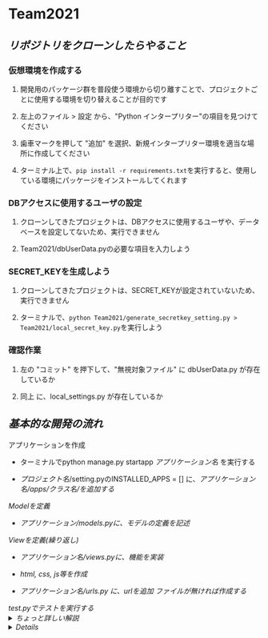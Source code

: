 # **Team2021**

## *リポジトリをクローンしたらやること*

### 仮想環境を作成する

  1. 開発用のパッケージ群を普段使う環境から切り離すことで、プロジェクトごとに使用する環境を切り替えることが目的です
  
  1. 左上のファイル > 設定 から、"Python インタープリター"の項目を見つけてください
  
  1. 歯車マークを押して "追加" を選択、新規インタープリター環境を適当な場所に作成してください
  
  1. ターミナル上で、```pip install -r requirements.txt```を実行すると、使用している環境にパッケージをインストールしてくれます
 
### DBアクセスに使用するユーザの設定

  1. クローンしてきたプロジェクトは、DBアクセスに使用するユーザや、データベースを設定してないため、実行できません
  
  1. Team2021/dbUserData.pyの必要な項目を入力しよう
  
### SECRET_KEYを生成しよう

  1. クローンしてきたプロジェクトは、SECRET_KEYが設定されていないため、実行できません
  
  1. ターミナルで、```python Team2021/generate_secretkey_setting.py > Team2021/local_secret_key.py```を実行しよう
  
### 確認作業 

  1. 左の "コミット" を押下して、"無視対象ファイル" に dbUserData.py が存在しているか
  
  1. 同上 に、local_settings.py が存在しているか

## *基本的な開発の流れ*


<dt> アプリケーションを作成

  - ターミナルでpython manage.py startapp <em>アプリケーション名</em> を実行する
  
  - <em>プロジェクト名</em>/setting.pyのINSTALLED_APPS = [] に、<em>アプリケーション名/apps/クラス名/を追加する

<dt> Modelを定義

  - アプリケーション/models.pyに、モデルの定義を記述

<dt> Viewを定義(繰り返し)

  - アプリケーション名/views.pyに、機能を実装
  
  - html, css, js等を作成
  
  - アプリケーション名/urls.py に、urlを追加 ファイルが無ければ作成する

<dt> test.pyでテストを実行する

  
  
<details>
  <summary>ちょっと詳しい解説</summary>
  
  ```python:sampleDjango1.py
""" requirement.txtの使い方 """
# クローンしてきたリポジトリに、requirements.txtが存在することを確認する。ファイル階層も確認
# 普段使用する環境にinstall したくなければ、新規で適当な場所に環境を作る
# terminal上で、
pip install -r requirements.txt
# を実行する


"""アプリケーションを開始"""
python manage.py startapp AppName


"""models.pyに、必要なDBのモデルを作成する方法"""
# 紹介するのは、すでに存在するDBとテーブルを使用する方法です
python manage.py inspectdb
# 上記のコードを実行すると、setting.pyで宣言したDBの全てのテーブルをmodelとして定義したコードが返ってきます
# 使うテーブルが一部の場合には、
python manage.py inspectdb TableName
# とすると、指定したテーブルのmodel定義が返ってきます
# また、
python manage.py inspectdb > AppName/models.py
# で、処理結果を使用するアプリケーションのmodels.pyに持って来ることが出来ます。しかし、この処理は上書きとして行われます


"""ProjectName/urls.pyと、AppName/urls.pyの違い"""
# p/urls.pyで行われるのは、各アプリケーションへのroutingです
http://localhost:8000/admin/
# 上のurlで、p/urls.pyが判別するのは、/admin/の部分です
# 実際には、
    path('admin', include=('admin.urls')),
# の様な記述にマッチして、includeの中身にurlを送って処理を任せているのです

# a/urls.pyで行われるのは、p/urls.pyから送られてきたurlのさらなる解析です。
http://localhost:8000/admin/userdata/
http://localhost:8000/admin/userdata/1/
# 上記のurlは、admin アプリケーションへ送られてくるurlです。
  
# このurlは、
    path('userdata/', views.index, name='user'),
# にマッチします。この中で、views.indexというのは、views.pyのindex()関数を実行するということです
# flaskでいうところの
@app.route('admin/userdata'):
def index():
# と同じ働きです。
  
# しかし、上記のpathでは、二段目のurlにマッチしません(させる方法もありますが必要ないです)。なので、
    path('userdata/<int:pk>', views.index, name='userIndex'),
# も追加してあげましょう。ここで、/<int:pk>が増えています。これは、htmlでurlを記述する際、値を一緒にあげる為に記述しています
```
  
</details>

<details>

    <summary>実際に使用するであろうコード</summary>
  
  ### commonアプリケーションのmodels.pyの継承
  
   - 継承先のアプリケーションに移動します。
  
   - views.pyの先頭に、
    from common.models import *
   - を記述します。こうすると、models.pyの中のモデルを定義しているクラスを全てimportできます。
  
   - なので、もしmodels.pyに何か記述しているなら、中身を全て削除して問題ありません。
   
  ### 別のhtmlファイルを継承する方法
  
  - your_application/templatesに移動します。
  
  - your_application/templates/your_application/your_template_file.htmlとなるようにファイル、ディレクトリを作成します。
  
  - your_template_file.htmlと同じ階層に前述のhtmlを継承するhtmlファイルを作成します。
  
  ### staticの中身 
  
  - staticディレクトリの中身は、css/bootstrap.css, ~.css.mapと、js/bootstrap.js, ~.js.map という、cssのプラグインであるbootstrapを使用するために必要なファイルになっています。
  
  - もし、common/template.common/ 内のbase.htmlをコピペして使用したいなら、staticディレクトリも同じような階層になるようにコピペしましょう。

</details>
